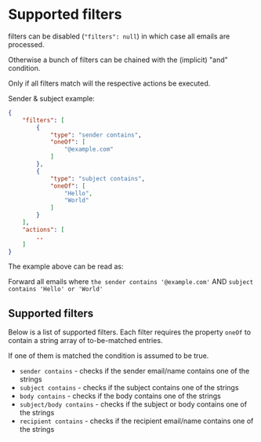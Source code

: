 # Supported filters

filters can be disabled (`"filters": null`) in which case all emails are processed.

Otherwise a bunch of filters can be chained with the (implicit) "and" condition.

Only if all filters match will the respective actions be executed.

Sender & subject example:
``` json
{
    "filters": [
        {
            "type": "sender contains",
            "oneOf": [
                "@example.com"
            ]   
        },
        {
            "type": "subject contains",
            "oneOf": [
                "Hello",
                "World"
            ]
        }
    ],
    "actions": [
        ..
    ]
}
```

The example above can be read as:

Forward all emails where `the sender contains '@example.com'` AND `subject contains 'Hello' or 'World'`

## Supported filters

Below is a list of supported filters. Each filter requires the property `oneOf` to contain a string array of to-be-matched entries.

If one of them is matched the condition is assumed to be true.

* `sender contains` - checks if the sender email/name contains one of the strings
* `subject contains` - checks if the subject contains one of the strings
* `body contains` - checks if the body contains one of the strings
* `subject/body contains` - checks if the subject or body contains one of the strings
* `recipient contains` - checks if the recipient email/name contains one of the strings
